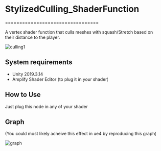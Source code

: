 # StylizedCulling_ShaderFunction
=================================

A vertex shader function that culls meshes with squash/Stretch based on their distance  to the player.

![culling1](https://user-images.githubusercontent.com/39376613/110259822-a752f680-7f77-11eb-8594-6504ad2cbd12.gif)


System requirements
-------------------

- Unity 2019.3.14
- Amplify Shader Editor (to plug it in your shader)


How to Use
--------------------------

Just plug this node in any of your shader




Graph
-------------------

(You could most likely acheive this effect in ue4 by reproducing this graph)


![graph](https://user-images.githubusercontent.com/39376613/110270988-1ab73100-7f95-11eb-8bbe-6248e322c3d0.png)
